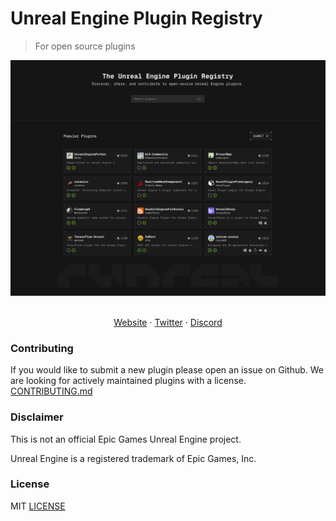 # Unreal Engine Plugin Registry
> For open source plugins

![hero](public/screen.png)

<p align="center">
  <br />
  <a href="https://runreal.dev">Website</a>
  ·
  <a href="https://x.com/runreal_dev">Twitter</a>
  ·
  <a href="https://discord.gg/6ZhWVU5W47">Discord</a>
</p>


### Contributing
If you would like to submit a new plugin please open an issue on Github. We are looking for actively maintained plugins with a license.
[CONTRIBUTING.md](CONTRIBUTING.md)


### Disclaimer
This is not an official Epic Games Unreal Engine project.

Unreal Engine is a registered trademark of Epic Games, Inc.


### License

MIT [LICENSE](LICENSE)
